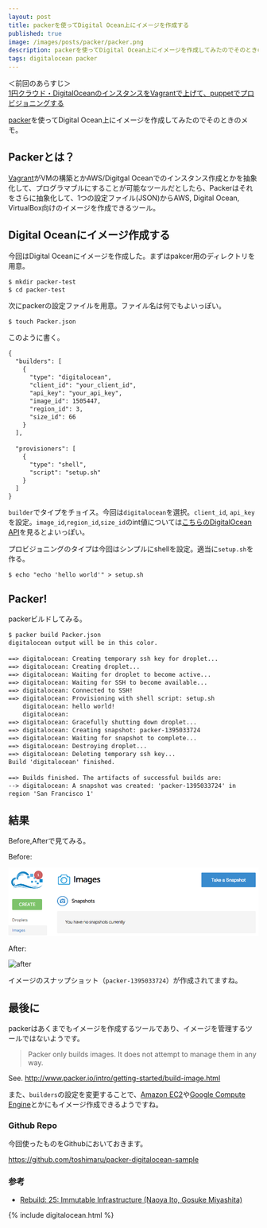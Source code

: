```yaml
---
layout: post
title: packerを使ってDigital Ocean上にイメージを作成する
published: true
image: /images/posts/packer/packer.png
description: packerを使ってDigital Ocean上にイメージを作成してみたのでそのときのメモ。 Packerとは？ VagrantがVMの構築とかAWS/Digitgal Oceanでのインスタンス作成とかを抽象化して、プログラマブルにすることが可能なツールだとしたら、Packerはそれをさらに抽象化して、1つの設定ファイル(JSON)からAWS, Digital Ocean, VirtualBox向けのイメージを作成できるツール。
tags: digitalocean packer
---
```

＜前回のあらすじ＞  
[1円クラウド・DigitalOceanのインスタンスをVagrantで上げて、puppetでプロビジョニングする](/digital-ocean-vagrant-puppet/)

[packer](http://www.packer.io/)を使ってDigital Ocean上にイメージを作成してみたのでそのときのメモ。

## Packerとは？

[Vagrant](http://www.vagrantup.com/)がVMの構築とかAWS/Digitgal Oceanでのインスタンス作成とかを抽象化して、プログラマブルにすることが可能なツールだとしたら、Packerはそれをさらに抽象化して、1つの設定ファイル(JSON)からAWS, Digital Ocean, VirtualBox向けのイメージを作成できるツール。

## Digital Oceanにイメージ作成する

今回はDigital Oceanにイメージを作成した。まずはpakcer用のディレクトリを用意。

    $ mkdir packer-test
    $ cd packer-test

次にpackerの設定ファイルを用意。ファイル名は何でもよいっぽい。

    $ touch Packer.json

このように書く。

    {
      "builders": [
        {
          "type": "digitalocean",
          "client_id": "your_client_id",
          "api_key": "your_api_key",
          "image_id": 1505447,
          "region_id": 3,
          "size_id": 66
        }
      ],

      "provisioners": [
        {
          "type": "shell",
          "script": "setup.sh"
        }
      ]
    }

`builder`でタイプをチョイス。今回は`digitalocean`を選択。`client_id`, `api_key`を設定。`image_id`,`region_id`,`size_id`のint値については[こちらのDigitalOcean API](https://developers.digitalocean.com/)を見るとよいっぽい。

プロビジョニングのタイプは今回はシンプルにshellを設定。適当に`setup.sh`を作る。

    $ echo "echo 'hello world'" > setup.sh

## Packer!

packerビルドしてみる。

    $ packer build Packer.json
    digitalocean output will be in this color.

    ==> digitalocean: Creating temporary ssh key for droplet...
    ==> digitalocean: Creating droplet...
    ==> digitalocean: Waiting for droplet to become active...
    ==> digitalocean: Waiting for SSH to become available...
    ==> digitalocean: Connected to SSH!
    ==> digitalocean: Provisioning with shell script: setup.sh
        digitalocean: hello world!
        digitalocean:
    ==> digitalocean: Gracefully shutting down droplet...
    ==> digitalocean: Creating snapshot: packer-1395033724
    ==> digitalocean: Waiting for snapshot to complete...
    ==> digitalocean: Destroying droplet...
    ==> digitalocean: Deleting temporary ssh key...
    Build 'digitalocean' finished.

    ==> Builds finished. The artifacts of successful builds are:
    --> digitalocean: A snapshot was created: 'packer-1395033724' in region 'San Francisco 1'

## 結果

Before,Afterで見てみる。

Before:

![before](/images/posts/packer/do-before.png)

After:

![after](/images/posts/packer/do-after.png)

イメージのスナップショット（`packer-1395033724`）が作成されてますね。

## 最後に

packerはあくまでもイメージを作成するツールであり、イメージを管理するツールではないようです。

> Packer only builds images. It does not attempt to manage them in any way.

See. <http://www.packer.io/intro/getting-started/build-image.html>

また、`builders`の設定を変更することで、[Amazon EC2](http://www.packer.io/docs/builders/amazon.html)や[Google Compute Engine](http://www.packer.io/docs/builders/googlecompute.html)とかにもイメージ作成できるようですね。

### Github Repo

今回使ったものをGithubにおいておきます。

<https://github.com/toshimaru/packer-digitalocean-sample>

### 参考

* [Rebuild: 25: Immutable Infrastructure (Naoya Ito, Gosuke Miyashita)](http://rebuild.fm/25/)

{% include digitalocean.html %}
